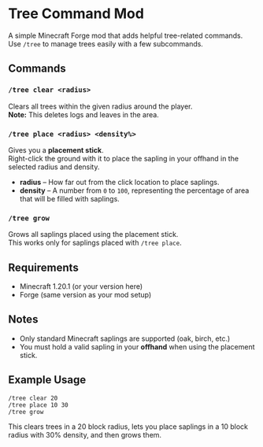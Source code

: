 # Tree Command Mod

A simple Minecraft Forge mod that adds helpful tree-related commands.  
Use `/tree` to manage trees easily with a few subcommands.

## Commands

### `/tree clear <radius>`
Clears all trees within the given radius around the player.  
**Note:** This deletes logs and leaves in the area.

### `/tree place <radius> <density%>`
Gives you a **placement stick**.  
Right-click the ground with it to place the sapling in your offhand in the selected radius and density.

- **radius** – How far out from the click location to place saplings.
- **density** – A number from `0` to `100`, representing the percentage of area that will be filled with saplings.

### `/tree grow`
Grows all saplings placed using the placement stick.  
This works only for saplings placed with `/tree place`.

## Requirements

- Minecraft 1.20.1 (or your version here)
- Forge (same version as your mod setup)

## Notes

- Only standard Minecraft saplings are supported (oak, birch, etc.)
- You must hold a valid sapling in your **offhand** when using the placement stick.

## Example Usage

```
/tree clear 20
/tree place 10 30
/tree grow
```


This clears trees in a 20 block radius, lets you place saplings in a 10 block radius with 30% density, and then grows them.

